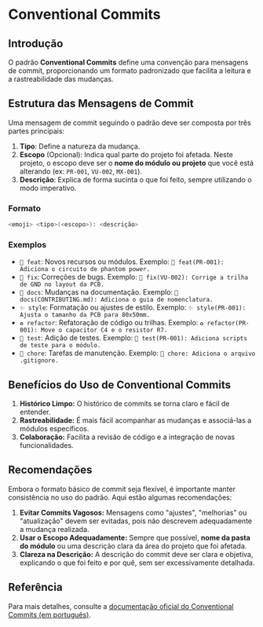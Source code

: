 # Conventional Commits

## Introdução

O padrão **Conventional Commits** define uma convenção para mensagens de commit, proporcionando um formato padronizado que facilita a leitura e a rastreabilidade das mudanças.

## Estrutura das Mensagens de Commit

Uma mensagem de commit seguindo o padrão deve ser composta por três partes principais:

1. **Tipo**: Define a natureza da mudança.
2. **Escopo** (Opcional): Indica qual parte do projeto foi afetada. Neste projeto, o escopo deve ser o **nome do módulo ou projeto** que você está alterando (ex: `PR-001`, `VU-002`, `MX-001`).
3. **Descrição**: Explica de forma sucinta o que foi feito, sempre utilizando o modo imperativo.

### Formato

```bash
<emoji> <tipo>(<escopo>): <descrição>
```

### Exemplos

- `🌟 feat`: Novos recursos ou módulos. Exemplo: `🌟 feat(PR-001): Adiciona o circuito de phantom power.`
- `🐛 fix`: Correções de bugs. Exemplo: `🐛 fix(VU-002): Corrige a trilha de GND no layout da PCB.`
- `📝 docs`: Mudanças na documentação. Exemplo: `📝 docs(CONTRIBUTING.md): Adiciona o guia de nomenclatura.`
- `✨ style`: Formatação ou ajustes de estilo. Exemplo: `✨ style(PR-001): Ajusta o tamanho da PCB para 80x50mm.`
- `♻️ refactor`: Refatoração de código ou trilhas. Exemplo: `♻️ refactor(PR-001): Move o capacitor C4 e o resistor R7.`
- `🧪 test`: Adição de testes. Exemplo: `🧪 test(PR-001): Adiciona scripts de teste para o módulo.`
- `🧹 chore`: Tarefas de manutenção. Exemplo: `🧹 chore: Adiciona o arquivo .gitignore.`

## Benefícios do Uso de Conventional Commits

1. **Histórico Limpo:** O histórico de commits se torna claro e fácil de entender.
2. **Rastreabilidade:** É mais fácil acompanhar as mudanças e associá-las a módulos específicos.
3. **Colaboração:** Facilita a revisão de código e a integração de novas funcionalidades.

## Recomendações

Embora o formato básico de commit seja flexível, é importante manter consistência no uso do padrão. Aqui estão algumas recomendações:

1. **Evitar Commits Vagosos:** Mensagens como "ajustes", "melhorias" ou "atualização" devem ser evitadas, pois não descrevem adequadamente a mudança realizada.
2. **Usar o Escopo Adequadamente:** Sempre que possível, **nome da pasta do módulo** ou uma descrição clara da área do projeto que foi afetada.
3. **Clareza na Descrição:** A descrição do commit deve ser clara e objetiva, explicando o que foi feito e por quê, sem ser excessivamente detalhada.

## Referência

Para mais detalhes, consulte a [documentação oficial do Conventional Commits (em português)](https://www.conventionalcommits.org/pt-br).
